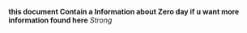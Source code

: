 **this document Contain a Information about Zero day if u want more information  found here** _Strong_